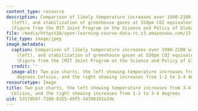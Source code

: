 ```yaml
---
content_type: resource
description: Comparison of likely temperature increases over 1990-2100 with no policy
  (left), and stabilization of greenhouse gases at 550pm CO2 equivalents (right).
  (Figure from the MIT Joint Program on the Science and Policy of Global Change.)
file: /media/https%3A/open-learning-course-data-rc.s3.amazonaws.com/15-023j-global-climate-change-economics-science-and-policy-spring-2008/53578b977200835549f524390101a3de_15-023js08.jpg
file_type: image/jpeg
image_metadata:
  caption: Comparison of likely temperature increases over 1990-2100 with no policy
    (left), and stabilization of greenhouse gases at 550pm CO2 equivalents (right).
    (Figure from the [MIT Joint Program on the Science and Policy of Global Change](http://globalchange.mit.edu/).)
  credit: ''
  image-alt: Two pie charts, the left showing temperature increases from 3-4 to 6-8
    degrees Celsius, and the right showing increases from 1-2 to 3-4 degrees.
resourcetype: Image
title: Two pie charts, the left showing temperature increases from 3-4 to 6-8 degrees
  Celsius, and the right showing increases from 1-2 to 3-4 degrees
uid: 53578b97-7200-8355-49f5-24390101a3de
---
```

